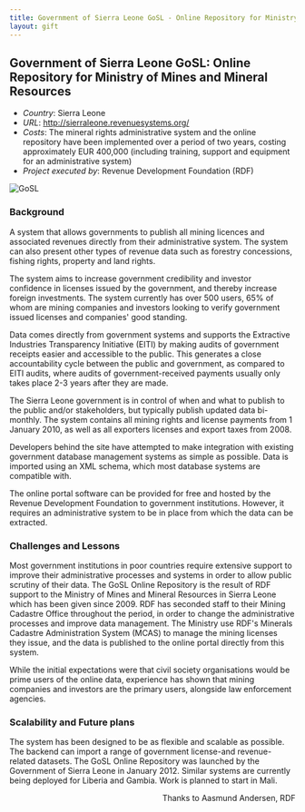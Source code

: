 ```yaml
---
title: Government of Sierra Leone GoSL - Online Repository for Ministry of Mines and Mineral Resources 
layout: gift
---
```


## Government of Sierra Leone GoSL: Online Repository for Ministry of Mines and Mineral Resources 

* *Country*: Sierra Leone 
* *URL*: <http://sierraleone.revenuesystems.org/>
* *Costs*: The mineral rights administrative system and the online repository have been implemented over a period of two years, costing approximately EUR 400,000 (including training, support and equipment for an administrative system) 
* *Project executed by*: Revenue Development Foundation (RDF) 

<img alt="GoSL" src="http://farm8.staticflickr.com/7239/7272473284_c043da6810_o.png" class="screenshot" />

### Background 

A system that allows governments to publish all mining licences and associated revenues directly from their administrative system. The system can also present other types of revenue data such as forestry concessions, fishing rights, property and land rights. 

The system aims to increase government credibility and investor confidence in licenses issued by the government, and thereby increase foreign investments. The system currently has over 500 users, 65% of whom are mining companies and investors looking to verify government issued licenses and companies' good standing. 

Data comes directly from government systems and supports the Extractive Industries Transparency Initiative (EITI) by making audits of government receipts easier and accessible to the public. This generates a close accountability cycle between the public and government, as compared to EITI audits, where audits of government-received payments usually only takes place 2-3 years after they are made. 

The Sierra Leone government is in control of when and what to publish to the public and/or stakeholders, but typically publish updated data bi-monthly. The system contains all mining rights and license payments from 1 January 2010, as well as all exporters licenses and export taxes from 2008. 

Developers behind the site have attempted to make integration with existing government database management systems as simple as possible. Data is imported using an XML schema, which most database systems are compatible with. 

The online portal software can be provided for free and hosted by the Revenue Development Foundation to government institutions. However, it requires an administrative system to be in place from which the data can be extracted. 

### Challenges and Lessons 

Most government institutions in poor countries require extensive support to improve their administrative processes and systems in order to allow public scrutiny of their data. The GoSL Online Repository is the result of RDF support to the Ministry of Mines and Mineral Resources in Sierra Leone which has been given since 2009. RDF has seconded staff to their Mining Cadastre Office throughout the period, in order to change the administrative processes and improve data management. The Ministry use RDF's Minerals Cadastre Administration System (MCAS) to manage the mining licenses they issue, and the data is published to the online portal directly from this system. 

While the initial expectations were that civil society organisations would be prime users of the online data, experience has shown that mining companies and investors are the primary users, alongside law enforcement agencies. 

### Scalability and Future plans 

The system has been designed to be as flexible and scalable as possible. The backend can import a range of government license-and revenue-related datasets. 
The GoSL Online Repository was launched by the Government of Sierra Leone in January 2012. Similar systems are currently being deployed for Liberia and Gambia. Work is planned to start in Mali. 

<p style="text-align: right">Thanks to Aasmund Andersen, RDF</p>
